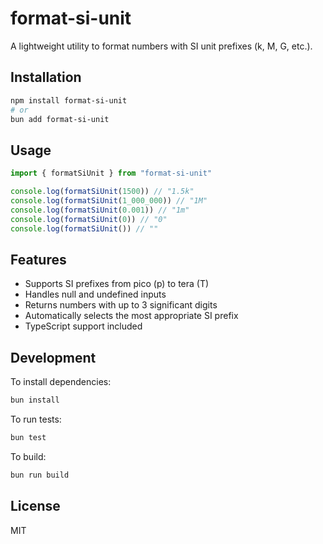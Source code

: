 # format-si-unit

A lightweight utility to format numbers with SI unit prefixes (k, M, G, etc.).

## Installation

```bash
npm install format-si-unit
# or
bun add format-si-unit
```

## Usage

```typescript
import { formatSiUnit } from "format-si-unit"

console.log(formatSiUnit(1500)) // "1.5k"
console.log(formatSiUnit(1_000_000)) // "1M"
console.log(formatSiUnit(0.001)) // "1m"
console.log(formatSiUnit(0)) // "0"
console.log(formatSiUnit()) // ""
```

## Features

- Supports SI prefixes from pico (p) to tera (T)
- Handles null and undefined inputs
- Returns numbers with up to 3 significant digits
- Automatically selects the most appropriate SI prefix
- TypeScript support included

## Development

To install dependencies:

```bash
bun install
```

To run tests:

```bash
bun test
```

To build:

```bash
bun run build
```

## License

MIT
